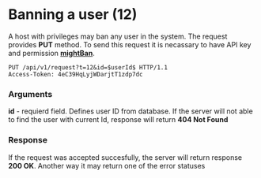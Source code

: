 # Banning a user (12)

A host with privileges may ban any user in the system. The request provides **PUT** method. To send this request it is necassary to have API key and permission **[mightBan](/__user_permissions?id=mightBan)**.

````
PUT /api/v1/request?t=12&id=$userId$ HTTP/1.1
Access-Token: 4eC39HqLyjWDarjtT1zdp7dc
````
### Arguments

**id** - requierd field. Defines user ID from database. If the server will not able to find the user with current Id, response will return **404 Not Found** 

### Response

If the request was accepted succesfully, the server will return response **200 OK**. Another way it may return one of the error statuses
